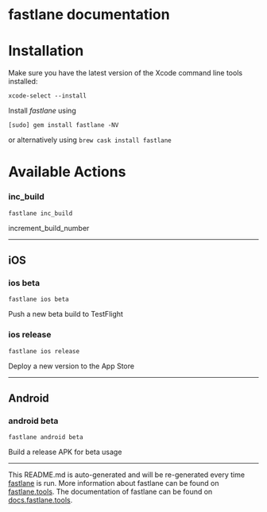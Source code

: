 fastlane documentation
================
# Installation

Make sure you have the latest version of the Xcode command line tools installed:

```
xcode-select --install
```

Install _fastlane_ using
```
[sudo] gem install fastlane -NV
```
or alternatively using `brew cask install fastlane`

# Available Actions
### inc_build
```
fastlane inc_build
```
increment_build_number

----

## iOS
### ios beta
```
fastlane ios beta
```
Push a new beta build to TestFlight
### ios release
```
fastlane ios release
```
Deploy a new version to the App Store

----

## Android
### android beta
```
fastlane android beta
```
Build a release APK for beta usage

----

This README.md is auto-generated and will be re-generated every time [fastlane](https://fastlane.tools) is run.
More information about fastlane can be found on [fastlane.tools](https://fastlane.tools).
The documentation of fastlane can be found on [docs.fastlane.tools](https://docs.fastlane.tools).
